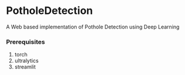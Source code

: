# PotholeDetection
A Web based implementation of Pothole Detection using Deep Learning


### Prerequisites
1. torch 
2. ultralytics
3. streamlit